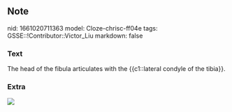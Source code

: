 ## Note
nid: 1661020711363
model: Cloze-chrisc-ff04e
tags: GSSE::!Contributor::Victor_Liu
markdown: false

### Text
The head of the fibula articulates with the {{c1::lateral condyle of the tibia}}.

### Extra
<img src="paste-0e78b7972e760a2fff19ed1558d750376ce7a858.jpg">
